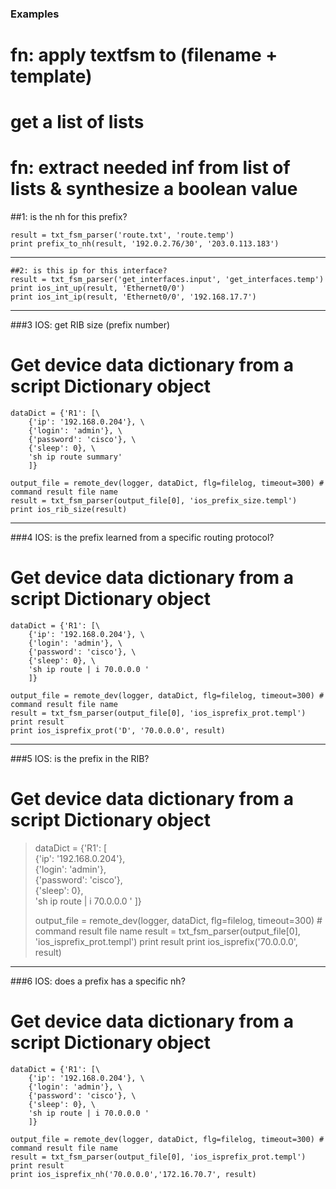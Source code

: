 ### Examples
# fn: apply textfsm to (filename + template)
# get a list of lists
# fn: extract needed inf from list of lists & synthesize a boolean value

##1: is the nh for this prefix?
```
result = txt_fsm_parser('route.txt', 'route.temp')
print prefix_to_nh(result, '192.0.2.76/30', '203.0.113.183')
```
***
```
##2: is this ip for this interface?
result = txt_fsm_parser('get_interfaces.input', 'get_interfaces.temp')
print ios_int_up(result, 'Ethernet0/0')
print ios_int_ip(result, 'Ethernet0/0', '192.168.17.7')
```
***

###3 IOS: get RIB size (prefix number)
# Get device data dictionary from a script Dictionary object
```
dataDict = {'R1': [\
    {'ip': '192.168.0.204'}, \
    {'login': 'admin'}, \
    {'password': 'cisco'}, \
    {'sleep': 0}, \
    'sh ip route summary'
    ]}

output_file = remote_dev(logger, dataDict, flg=filelog, timeout=300) # command result file name
result = txt_fsm_parser(output_file[0], 'ios_prefix_size.templ')
print ios_rib_size(result)
```
***

###4 IOS: is the prefix learned from a specific routing protocol?
# Get device data dictionary from a script Dictionary object
```
dataDict = {'R1': [\
    {'ip': '192.168.0.204'}, \
    {'login': 'admin'}, \
    {'password': 'cisco'}, \
    {'sleep': 0}, \
    'sh ip route | i 70.0.0.0 '
    ]}

output_file = remote_dev(logger, dataDict, flg=filelog, timeout=300) # command result file name
result = txt_fsm_parser(output_file[0], 'ios_isprefix_prot.templ')
print result
print ios_isprefix_prot('D', '70.0.0.0', result)
```
***

###5 IOS: is the prefix in the RIB?
# Get device data dictionary from a script Dictionary object

>dataDict = {'R1': [\
>    {'ip': '192.168.0.204'}, \
>    {'login': 'admin'}, \
>    {'password': 'cisco'}, \
>    {'sleep': 0}, \
>    'sh ip route | i 70.0.0.0 '
>    ]}
>
>output_file = remote_dev(logger, dataDict, flg=filelog, timeout=300) # command result file name
>result = txt_fsm_parser(output_file[0], 'ios_isprefix_prot.templ')
>print result
>print ios_isprefix('70.0.0.0', result)

***

###6 IOS: does a prefix has a specific nh?
# Get device data dictionary from a script Dictionary object
```
dataDict = {'R1': [\
    {'ip': '192.168.0.204'}, \
    {'login': 'admin'}, \
    {'password': 'cisco'}, \
    {'sleep': 0}, \
    'sh ip route | i 70.0.0.0 '
    ]}

output_file = remote_dev(logger, dataDict, flg=filelog, timeout=300) # command result file name
result = txt_fsm_parser(output_file[0], 'ios_isprefix_prot.templ')
print result
print ios_isprefix_nh('70.0.0.0','172.16.70.7', result)
```